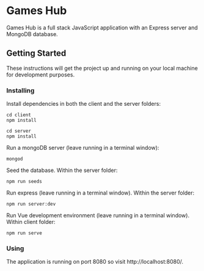 # Games Hub

Games Hub is a full stack JavaScript application with an Express server and MongoDB database.

## Getting Started

These instructions will get the project up and running on your local machine for development purposes.

### Installing

Install dependencies in both the client and the server folders:

```
cd client
npm install

cd server
npm install
```

Run a mongoDB server (leave running in a terminal window):

```
mongod
```

Seed the database.  Within the server folder:

```
npm run seeds
```

Run express (leave running in a terminal window).  Within the server folder:

```
npm run server:dev
```

Run Vue development environment (leave running in a terminal window).  Within client folder:

```
npm run serve
```

### Using

The application is running on port 8080 so visit http://localhost:8080/.
